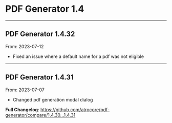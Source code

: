 # PDF Generator 1.4


---

## PDF Generator 1.4.32
From: 2023-07-12

* Fixed an issue where a default name for a pdf was not eligible

---

## PDF Generator 1.4.31
From: 2023-07-07

* Changed pdf generation modal dialog


**Full Changelog**: https://github.com/atrocore/pdf-generator/compare/1.4.30...1.4.31